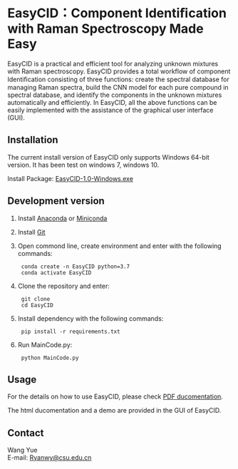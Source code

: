 # EasyCID：Component Identiﬁcation with Raman Spectroscopy Made Easy

EasyCID is a practical and efficient tool for analyzing unknown mixtures with Raman spectroscopy. EasyCID provides a total workflow of component Identiﬁcation consisting of three functions: create the spectral database for managing Raman spectra, build the CNN model for each pure compound in spectral database, and identify the components in the unknown mixtures automatically and efficiently. In EasyCID, all the above functions can be easily implemented with the assistance of the graphical user interface (GUI).

## Installation

The current install version of EasyCID only supports Windows 64-bit version. It has been test on windows 7, windows 10.

Install Package: [EasyCID-1.0-Windows.exe]()

## Development version
  
1. Install [Anaconda](https://www.anaconda.com/) or [Miniconda](https://docs.conda.io/en/latest/miniconda.html)   
2. Install [Git](https://git-scm.com/downloads)  
4. Open commond line, create environment and enter with the following commands:  

        conda create -n EasyCID python=3.7
        conda activate EasyCID

5. Clone the repository and enter:  

        git clone 
        cd EasyCID

6. Install dependency with the following commands:  
        
        pip install -r requirements.txt
        
7. Run MainCode.py:  

        python MainCode.py

## Usage

For the details on how to use EasyCID, please check [PDF ducomentation](). 

The html ducomentation and a demo are provided in the GUI of EasyCID.

## Contact

Wang Yue   
E-mail: Ryanwy@csu.edu.cn 
